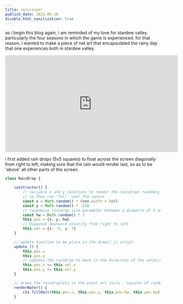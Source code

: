 ```yaml
---
title: recursion!
publish_date: 2023-05-10
disable_html_sanitization: true
--- 
```

<font>as i begin this blog again, i am reminded of my love for stardew valley. particularly the four seasons in which
the game is experienced. for that reason, i wanted to make a piece of net art that encapsulated the rainy day that one experiences both in stardew valley.</font>
<br>
<iframe width="560" height="315" src="https://www.youtube.com/embed/yrRCGNMTTFo" title="YouTube video player" frameborder="0" allow="accelerometer; autoplay; clipboard-write; encrypted-media; gyroscope; picture-in-picture; web-share" allowfullscreen></iframe>
<br>

i first added rain drops (5x5 squares) to float across the screen diagonally from right to left, making sure that the rain would render last, so as to be 'above' all other parts of the screen.


```js
class RainDrop {

    constructor() {
        // variable x and y locations to render the raindrops randomly OFF the canvas, 
        // so they can 'fall' over the canvas
        const x = Math.random() * (cnv.width + 500)
        const y = Math.random() * -110
        // randomize raindrop size parameter between a diametre of 0 and 7px
        const hw = Math.random() * 7
        this.pos = {x, y, hw}
        // diagonal downward velocity from right to left
        this.vel = {x: -5, y: 7}
    }

    // update function to be place in the draw() js script
    update () {
        this.pos.x 
        this.pos.y 
        // updates the raindrop to move in the direction of the velocity declared
        this.pos.x += this.vel.x
        this.pos.y += this.vel.y
    }

    // draws the raindroplets in the pixel art style - squares of random sizes
    renderWater() {
        ctx.fillRect(this.pos.x, this.pos.y, this.pos.hw, this.pos.hw)
    }
```



<script>

class RainDrop {

        constructor() {
            // const x = Math.random() * (cnv.width + 500)
            // const y = Math.random() * -100 - 10
            const x = (cnv.width/2)
            const y = (cnv.width/2)
            const hw = Math.random() * 7
            this.pos = {x, y, hw}
            this.vel = {x: -5, y: 7}
            this.acc = {x: 0, y: 0}
        }

        update () {
            this.pos.x 
            this.pos.y 
            this.pos.x += this.vel.x
            this.pos.y += this.vel.y
        }

        renderWater() {
            ctx.fillRect(this.pos.x, this.pos.y, this.pos.hw, this.pos.hw)
        }

        recursiveWaterRender(tailFactor) {

                ctx.fillStyle = 'skyblue'

                ctx.fillRect(this.pos.x + (this.pos.hw + tailFactor), this.pos.y - (this.pos.hw + tailFactor), this.pos.hw - tailFactor/5, this.pos.hw - tailFactor/5)

                if (tailFactor > 20) return

                this.recursiveWaterRender(tailFactor + 5) 
        }

        offScreen() {
            return (this.pos.y > cnv.height + this.pos.hw);
        }

    }

</script>

<canvas id=rainDropExample></canvas>

<script type=module>

    const cnv = document.getElementById (`rainDropExample`)
    cnv.width = cnv.parentNode.scrollWidth
    cnv.height = cnv.width * 9 / 16


    const ctx = cnv.getContext ('2d')

  
    // rain
    const rain = []

    // define the function that will draw frames
    function draw_frame () {

        background('green')    

        //raindrops

        rain.push(new RainDrop())

        for (droplet of rain) {
            droplet.update()
            ctx.fillStyle = 'skyblue'
            droplet.renderWater()

            // droplet.recursiveWaterRender(1)
        }

        // // check to see if the amounts of RainDrops are not growing, i.e. slowing the computer
        // // console.log(rain.length)
        // for (let i = rain.length - 1; i >= 0; i--) {
        //     if (rain[i].offScreen()) {
        //         rain.splice(i, 1);
        //     }
        // }

        // recursively call itself for ongoing animation
        requestAnimationFrame (draw_frame)

    }

        requestAnimationFrame (draw_frame)

    function background (c) {
    ctx.fillStyle = c
    ctx.fillRect (0, 0, cnv.width, cnv.height)        
    }   


    

</script>












